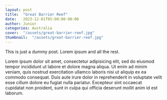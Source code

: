 ```yaml
---
layout: post
title:  "Great Barrier Reef"
date:   2023-12-01T05:00:00-00:00
author: Junior
categories: Australia
cover:  "/assets/great-barrier-reef.jpg"
thumbnail:  "/assets/great-barrier-reef.jpg"
---
```


This is just a dummy post. Lorem ipsum and all the rest.

Lorem ipsum dolor sit amet, consectetur adipisicing elit, sed do eiusmod
tempor incididunt ut labore et dolore magna aliqua. Ut enim ad minim veniam,
quis nostrud exercitation ullamco laboris nisi ut aliquip ex ea commodo
consequat. Duis aute irure dolor in reprehenderit in voluptate velit esse
cillum dolore eu fugiat nulla pariatur. Excepteur sint occaecat cupidatat non
proident, sunt in culpa qui officia deserunt mollit anim id est laborum.
